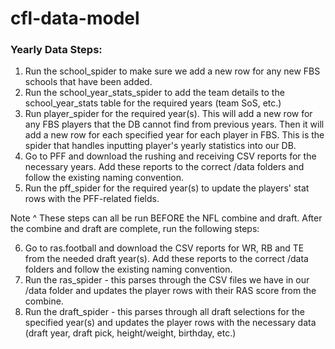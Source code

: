 # cfl-data-model

<h3>Yearly Data Steps:</h3>

1. Run the school_spider to make sure we add a new row for any new FBS schools that have been added.
2. Run the school_year_stats_spider to add the team details to the school_year_stats table for the required years (team SoS, etc.)
3. Run player_spider for the required year(s). This will add a new row for any FBS players that the DB cannot find from previous years. Then it will add a new row for each specified year for each player in FBS. This is the spider that handles inputting player's yearly statistics into our DB.
4. Go to PFF and download the rushing and receiving CSV reports for the necessary years. Add these reports to the correct /data folders and follow the existing naming convention.
5. Run the pff_spider for the required year(s) to update the players' stat rows with the PFF-related fields.

Note ^ These steps can all be run BEFORE the NFL combine and draft. After the combine and draft are complete, run the following steps:

6. Go to ras.football and download the CSV reports for WR, RB and TE from the needed draft year(s). Add these reports to the correct /data folders and follow the existing naming convention.
7. Run the ras_spider - this parses through the CSV files we have in our /data folder and updates the player rows with their RAS score from the combine.
8. Run the draft_spider - this parses through all draft selections for the specified year(s) and updates the player rows with the necessary data (draft year, draft pick, height/weight, birthday, etc.)